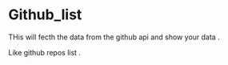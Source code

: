# Github_list


THis will fecth the data from the github api and show your data .

Like github repos list .
